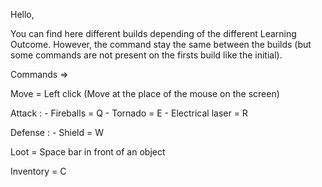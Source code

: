 Hello,

You can find here different builds depending of the different Learning Outcome.
However, the command stay the same between the builds (but some commands are not present on the firsts build like the initial).

Commands =>

  Move = Left click (Move at the place of the mouse on the screen)
  
  Attack :
    - Fireballs = Q
    - Tornado = E
    - Electrical laser = R
    
  Defense :
    - Shield = W
  
  Loot = Space bar in front of an object
  
  Inventory = C
  

